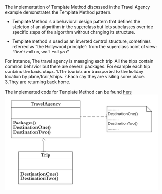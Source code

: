 The implementation of Template Method discussed in the Travel Agency example demonstrates the Template Method pattern.<br>

* Template Method is a behavioral design pattern that defines the skeleton of an algorithm in the superclass but lets subclasses override specific steps of the algorithm without changing its structure.<br>

* Template method is used as an inverted control structure, sometimes referred as “the Hollywood principle”: from the superclass point of view: “Don't call us, we'll call you”.<br>

For instance, The travel agency is managing each trip. All the trips contain common behavior but there are several packages. For example each trip contains the basic steps: 1.The tourists are transported to the holiday location by plane/train/ships. 2.Each day they are visiting some place. 3.They are returning back home.
<br><br>
The implemented code for Template Method can be found [here](templatemethod.rb)
![UML Design-Pattern-TemplateMethod](templatemethod.png)
